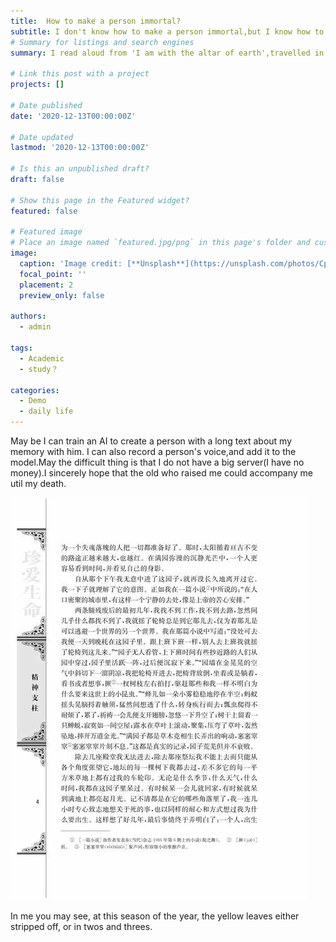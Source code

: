 ```yaml
---
title:  How to make a person immortal?
subtitle: I don't know how to make a person immortal,but I know how to make a person alive until I die.There is no doubt that a brain with unique memory,voice,look decides a person.
# Summary for listings and search engines
summary: I read aloud from 'I am with the altar of earth',travelled in the author's death wish.It was a moment of realisation that there was nothing more to lose.So, on this cold winter's day, you see a child running wildly around the playground, tired and sprawled out in the dark.

# Link this post with a project
projects: []

# Date published
date: '2020-12-13T00:00:00Z'

# Date updated
lastmod: '2020-12-13T00:00:00Z'

# Is this an unpublished draft?
draft: false

# Show this page in the Featured widget?
featured: false

# Featured image
# Place an image named `featured.jpg/png` in this page's folder and customize its options here.
image:
  caption: 'Image credit: [**Unsplash**](https://unsplash.com/photos/CpkOjOcXdUY)'
  focal_point: ''
  placement: 2
  preview_only: false

authors:
  - admin

tags:
  - Academic
  - study？

categories:
  - Demo
  - daily life
---
```


May be I can train an AI to create a person with a long text about my memory with him. I can also record a person's voice,and add it to the model.May the difficult thing is that I do not have a big server(I have no money).I sincerely hope that the old who raised me could accompany me util my death.

<img src="1.png" title="" alt="" data-align="center">

In me you may see, at this season of the year, the yellow leaves either stripped off, or in twos and threes.


